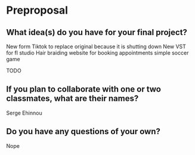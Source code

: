 # Preproposal

## What idea(s) do you have for your final project? 
New form Tiktok to replace original because it is shutting down
New VST for fl studio 
Hair braiding website for booking appointments
simple soccer game

TODO

## If you plan to collaborate with one or two classmates, what are their names?

Serge Ehinnou

## Do you have any questions of your own?

Nope
